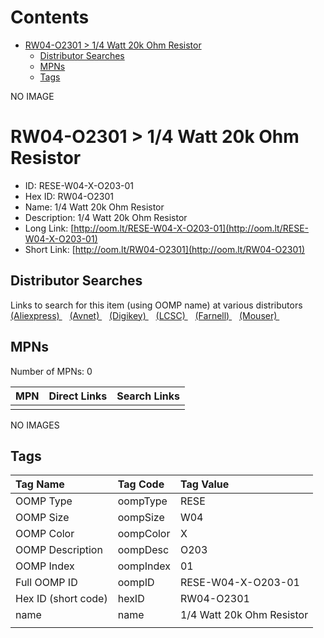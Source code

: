 



Contents
========

* [RW04-O2301 > 1/4 Watt 20k Ohm Resistor](#rw04-o2301--14-watt-20k-ohm-resistor)
	* [Distributor Searches](#distributor-searches)
	* [MPNs](#mpns)
	* [Tags](#tags)
  
NO IMAGE  
# RW04-O2301 > 1/4 Watt 20k Ohm Resistor

- ID: RESE-W04-X-O203-01
- Hex ID: RW04-O2301
- Name: 1/4 Watt 20k Ohm Resistor
- Description: 1/4 Watt 20k Ohm Resistor
- Long Link: [http://oom.lt/RESE-W04-X-O203-01](http://oom.lt/RESE-W04-X-O203-01)
- Short Link: [http://oom.lt/RW04-O2301](http://oom.lt/RW04-O2301)

## Distributor Searches
  
Links to search for this item (using OOMP name) at various distributors  
[(Aliexpress) ](https://www.aliexpress.com/wholesale?SearchText=11171/4+Watt+20k+Ohm+Resistor)&nbsp;&nbsp;&nbsp;[(Avnet) ](https://www.avnet.com/shop/us/search/1/4+Watt+20k+Ohm+Resistor)&nbsp;&nbsp;&nbsp;[(Digikey) ](https://www.digikey.co.uk/en/products/result?s=1/4+Watt+20k+Ohm+Resistor)&nbsp;&nbsp;&nbsp;[(LCSC) ](https://www.lcsc.com/search?q=1/4+Watt+20k+Ohm+Resistor)&nbsp;&nbsp;&nbsp;[(Farnell) ](https://uk.farnell.com/search?st=1/4+Watt+20k+Ohm+Resistor)&nbsp;&nbsp;&nbsp;[(Mouser) ](https://www.mouser.com/c/?q=1/4+Watt+20k+Ohm+Resistor)&nbsp;&nbsp;&nbsp;
## MPNs
  
Number of MPNs: 0  

|MPN|Direct Links|Search Links|
| :--- | :--- | :--- |
||||
  
NO IMAGES  
## Tags
  

|Tag Name|Tag Code|Tag Value|
| :--- | :--- | :--- |
|OOMP Type|oompType|RESE|
|OOMP Size|oompSize|W04|
|OOMP Color|oompColor|X|
|OOMP Description|oompDesc|O203|
|OOMP Index|oompIndex|01|
|Full OOMP ID|oompID|RESE-W04-X-O203-01|
|Hex ID (short code)|hexID|RW04-O2301|
|name|name|1/4 Watt 20k Ohm Resistor|
||||
